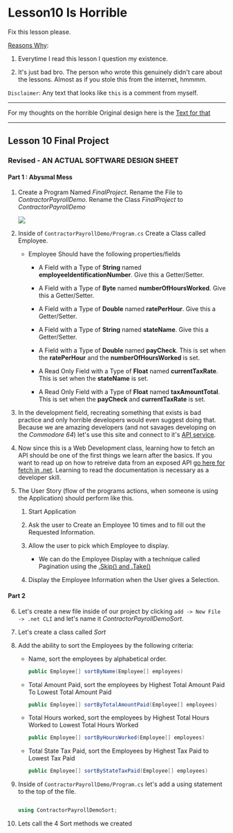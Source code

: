# Lesson10 Is Horrible

Fix this lesson please. 

<ins>Reasons Why</ins>:

1. Everytime I read this lesson I question my existence.

2. It's just bad bro. The person who wrote this genuinely didn't care about the lessons. Almost as if you stole this from the internet, hmmmm.

`Disclaimer`: Any text that looks like `this` is a comment from myself.

-------

For my thoughts on the horrible Original design here is the [Text for that](https://github.com/JonTDean/Lesson10-Is-Horrible/blob/main/OriginalCriticism.md)

----------

## Lesson 10 Final Project


### Revised - AN ACTUAL SOFTWARE DESIGN SHEET

#### Part 1 : Abysmal Mess

1. Create a Program Named *FinalProject*. Rename the File to *ContractorPayrollDemo*. Rename the Class *FinalProject* to *ContractorPayrollDemo*

	<img src="https://i.imgur.com/EyaFG7m.png" />

2. Inside of `ContractorPayrollDemo/Program.cs` Create a Class called Employee.
	* Employee Should have the following properties/fields
  
		* A Field with a Type of **String** named **employeeIdentificationNumber**. Give this a Getter/Setter.

		* A Field with a Type of **Byte** named **numberOfHoursWorked**. Give this a Getter/Setter.

		* A Field with a Type of **Double** named **ratePerHour**. Give this a Getter/Setter.
		
		* A Field with a Type of **String** named **stateName**. Give this a Getter/Setter.
		
		* A Field with a Type of **Double** named **payCheck**. This is set when the **ratePerHour** and the **numberOfHoursWorked** is set.

		* A Read Only Field with a Type of **Float** named **currentTaxRate**. This is set when the **stateName** is set.
		
		* A Read Only Field with a Type of **Float** named **taxAmountTotal**. This is set when the **payCheck** and **currentTaxRate** is set.

3. In the development field, recreating something that exists is bad practice and only horrible developers would even suggest doing that. Because we are amazing developers (and not savages developing on the *Commodore 64*) let's use this site and connect to it's [API service](https://taxee.io/dashboard).

4. Now since this is a Web Development class, learning how to fetch an API should be one of the first things we learn after the basics. If you want to read up on how to retreive data from an exposed API [go here for fetch in .net](https://docs.microsoft.com/en-us/aspnet/web-api/overview/advanced/calling-a-web-api-from-a-net-client). Learning to read the documentation is necessary as a developer skill.

5. The User Story (flow of the programs actions, when someone is using the Application) should perform like this.

	1. Start Application

	2. Ask the user to Create an Employee 10 times and to fill out the Requested Information.

	3. Allow the user to pick which Employee to display.

		* We can do the Employee Display with a technique called Pagination using the [.Skip() and .Take()](https://docs.microsoft.com/en-us/dotnet/framework/data/adonet/sql/linq/return-or-skip-elements-in-a-sequence?redirectedfrom=MSDN) 

	4. Display the Employee Information when the User gives a Selection.
	
#### Part 2

6. Let's create a new file inside of our project by clicking `add -> New File -> .net CLI` and let's name it *ContractorPayrollDemoSort*.

7. Let's create a class called *Sort* 

8. Add the ability to sort the Employees by the following criteria:
	
	* Name, sort the employees by alphabetical order.
			
		```csharp
		public Employee[] sortByName(Employee[] employees)
		```	

	* Total Amount Paid, sort the employees by Highest Total Amount Paid To Lowest Total Amount Paid 

		```csharp
		public Employee[] sortByTotalAmountPaid(Employee[] employees)
		```	
	* Total Hours worked, sort the employees by Highest Total Hours Worked to Lowest Total Hours Worked

		```csharp
		public Employee[] sortByHoursWorked(Employee[] employees)
		```
		
	* Total State Tax Paid, sort the Employees by Highest Tax Paid to Lowest Tax Paid
	
		```csharp
		public Employee[] sortByStateTaxPaid(Employee[] employees)
		```

9. Inside of `ContractorPayrollDemo/Program.cs` let's add a using statement to the top of the file. 

	```csharp

	using ContractorPayrollDemoSort;

	```	

10. Lets call the 4 Sort methods we created  


